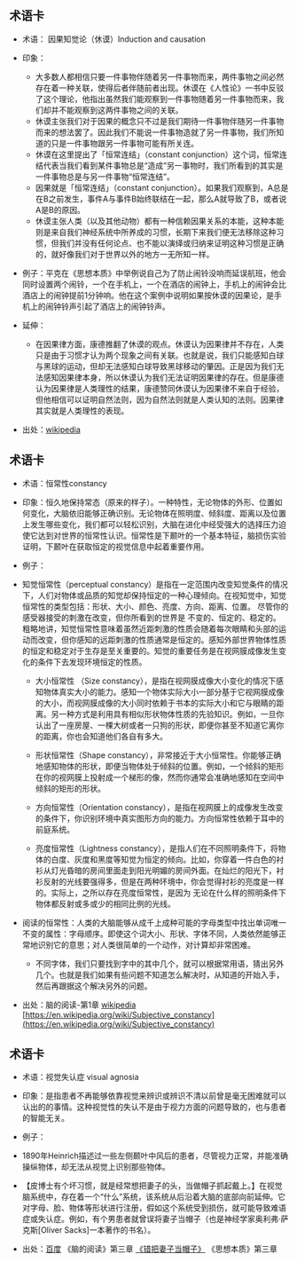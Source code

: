 
术语卡
- 


- 术语： 因果知觉论（休谟）Induction and causation




- 印象：
  - 大多数人都相信只要一件事物伴随着另一件事物而来，两件事物之间必然存在着一种关联，使得后者伴随前者出现。休谟在《人性论》一书中反驳了这个理论，他指出虽然我们能观察到一件事物随着另一件事物而来，我们却并不能观察到这两件事物之间的关联。
  - 休谟主张我们对于因果的概念只不过是我们期待一件事物伴随另一件事物而来的想法罢了。因此我们不能说一件事物造就了另一件事物，我们所知道的只是一件事物跟另一件事物可能有所关连。
  - 休谟在这里提出了「恒常连结」（constant conjunction）这个词，恒常连结代表当我们看到某件事物总是“造成”另一事物时，我们所看到的其实是一件事物总是与另一件事物“恒常连结”。
  - 因果就是「恒常连结」（constant conjunction）。如果我们观察到，A总是在B之前发生，事件A与事件B始终联结在一起，那么A就导致了B，或者说A是B的原因。
  - 休谟主张人类（以及其他动物）都有一种信赖因果关系的本能，这种本能则是来自我们神经系统中所养成的习惯，长期下来我们便无法移除这种习惯，但我们并没有任何论点、也不能以演绎或归纳来证明这种习惯是正确的，就好像我们对于世界以外的地方一无所知一样。

- 例子：平克在《思想本质》中举例说自己为了防止闹铃没响而延误航班，他会同时设置两个闹铃，一个在手机上，一个在酒店的闹钟上，手机上的闹钟会比酒店上的闹钟提前1分钟响。他在这个案例中说明如果按休谟的因果论，是手机上的闹钟铃声引起了酒店上的闹钟铃声。

- 延伸：

  -  在因果律方面，康德推翻了休谟的观点。休谟认为因果律并不存在，人类只是由于习惯才认为两个现象之间有关联。也就是说，我们只能感知白球与黑球的运动，但却无法感知白球导致黑球移动的肇因。正是因为我们无法感知因果律本身，所以休谟认为我们无法证明因果律的存在。但是康德认为因果律是人类理性的结果，康德赞同休谟认为因果律不来自于经验，但他相信可以证明自然法则，因为自然法则就是人类认知的法则。因果律其实就是人类理性的表现。


- 出处：[wikipedia](https://zh.wikipedia.org/wiki/%E5%A4%A7%E5%8D%AB%C2%B7%E4%BC%91%E8%B0%9F#%E5%9B%A0%E6%9E%9C%E5%95%8F%E9%A1%8C)



术语卡
-


- 术语：恒常性constancy

- 印象：恒久地保持常态（原来的样子）。一种特性，无论物体的外形、位置如何变化，大脑依旧能够正确识别。无论物体在照明度、倾斜度、距离以及位置上发生哪些变化，我们都可以轻松识别，大脑在进化中经受强大的选择压力迫使它达到对世界的恒常性认识。恒常性是下颞叶的一个基本特征，脑损伤实验证明，下颞叶在获取恒定的视觉信息中起着重要作用。

- 例子：
 - 知觉恒常性（perceptual constancy）是指在一定范围内改变知觉条件的情况下，人们对物体或品质的知觉却保持恒定的一种心理倾向。在视知觉中，知觉恒常性的类型包括：形状、大小、颜色、亮度、方向、距离、位置。 尽管你的感受器接受的刺激在改变，但你所看到的世界是 不变的、恒定的、稳定的。 粗略地讲，知觉恒常性意味着虽然近距刺激的性质会随着每次眼睛和头部的运动而改变，但你感知的远距刺激的性质通常是恒定的。感知外部世界物体性质的恒定和稳定对于生存是至关重要的。知觉的重要任务是在视网膜成像发生变化的条件下去发现环境恒定的性质。
 
     -  大小恒常性 （Size constancy），是指在视网膜成像大小变化的情况下感知物体真实大小的能力。感知一个物体实际大小一部分基于它视网膜成像的大小，而视网膜成像的大小同时依赖于书本的实际大小和它与眼睛的距离。另一种方式是利用具有相似形状物体性质的先验知识。例如，一旦你认出了一座房屋、一棵大树或者一只狗的形状，即便你甚至不知道它离你的距离，你也会知道他们各自有多大。
     
     -  形状恒常性（Shape constancy），非常接近于大小恒常性。你能够正确地感知物体的形状，即便当物体处于倾斜的位置。例如，一个倾斜的矩形在你的视网膜上投射成一个梯形的像，然而你通常会准确地感知在空间中倾斜的矩形的形状。
     
     -  方向恒常性（Orientation constancy），是指在视网膜上的成像发生改变的条件下，你识别环境中真实图形方向的能力。方向恒常性依赖于耳中的前庭系统。
     
     -  亮度恒常性（Lightness constancy），是指人们在不同照明条件下，将物体的白度、灰度和黑度等知觉为恒定的倾向。比如，你穿着一件白色的衬衫从灯光昏暗的房间里面走到阳光明媚的房间外面。在灿烂的阳光下，衬衫反射的光线要强得多，但是在两种环境中，你会觉得衬衫的亮度是一样的。实际上，之所以存在亮度恒常性，是因为 无论在什么样的照明条件下物体都反射或多或少的相同比例的光线。

  - 阅读的恒常性：人类的大脑能够从成千上成种可能的字母类型中找出单词唯一不变的属性：字母顺序。即使这个词大小、形状、字体不同，人类依然能够正常地识别它的意思；对人类很简单的一个动作，对计算却非常困难。

     - 不同字体，我们只要找到字中的其中几个，就可以根据常用语，猜出另外几个。也就是我们如果有些问题不知道怎么解决时，从知道的开始入手，然后再跟据这个解决另外的问题。

- 出处：脑的阅读-第1章 [wikipedia](https://zh.wikipedia.org/wiki/%E7%9F%A5%E8%A7%89%E6%81%92%E5%B8%B8%E6%80%A7) [https://en.wikipedia.org/wiki/Subjective_constancy](https://en.wikipedia.org/wiki/Subjective_constancy)

术语卡
-
- 术语：视觉失认症 visual agnosia
- 印象：是指患者不再能够依靠视觉来辨识或辨识不清以前曾是毫无困难就可以认出的的事情。这种视觉性的失认不是由于视力方面的问题导致的，也与患者的智能无关。
- 例子：
 - 1890年Heinrich描述过一些左侧颞叶中风后的患者，尽管视力正常，并能准确操纵物体，却无法从视觉上识别那些物体。
 - 【皮博士有个坏习惯，就是经常想把妻子的头，当做帽子抓起戴上。】在视觉脑系统中，存在着一个“什么”系统，该系统从后沿着大脑的底部向前延伸。它对字母、脸、物体等形状进行注册，假如这个系统受到损伤，就可能导致难语症或失认症。例如，有个男患者就曾误将妻子当帽子（也是神经学家奥利弗·萨克斯[Oliver Sacks]一本著作的书名）。
 
- 出处：[百度](https://baike.baidu.com/item/%E8%A7%86%E8%A7%89%E5%A4%B1%E8%AE%A4%E7%97%87/22118577) 《脑的阅读》第三章  [《错把妻子当帽子》](https://news.qq.com/a/20100728/000212.htm) 《思想本质》第三章
